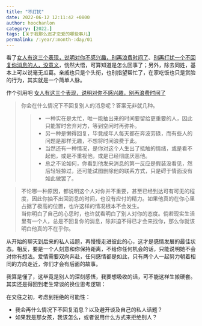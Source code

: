 ```yaml
---
title: "不打扰"
date: 2022-06-12 12:11:42 +0800
author: hoochanlon
category: [2022.]
tags: [关于我那么迟才恋爱的哪些事儿]
permalink: /:year/:month-:day/01
---
```


看了[女人有这三个表现，说明对你不感兴趣，别再浪费时间了](https://baijiahao.baidu.com/s?id=1727732965414621046&wfr=spider&for=pc)、[别再打扰一个不回复你消息的人，没意义](https://baijiahao.baidu.com/s?id=1718285797065632196&wfr=spider&for=pc)，恍然大悟，可算知道是怎么回事了；另外，除去同姓，基本上可以说毫无瓜葛。亲戚也只是个头衔，也别指望帮忙了，在家吃饭也只是赏脸的行为，其实就是一个简单人脉。

 <!-- more -->

作个引用吧 [女人有这三个表现，说明对你不感兴趣，别再浪费时间了](https://baijiahao.baidu.com/s?id=1727732965414621046&wfr=spider&for=pc)

> 你会在什么情况下不回复别人的消息呢？答案无非就几种。
>> * 一种实在是太忙，唯一能抽出来的时间要留给更重要的人，因此只能暂时舍弃对方，等到空闲时再弥补。
>> * 另一种是懒得回复，毕竟成年人每天都在奔波劳碌，而有些人的问题是那样无趣，不想将时间浪费于此。
>> * 当然还有一种情况，是你对这个人生出了抵触的情绪，或是看不起他，或是不重视他，或是已经彻底厌恶他。
>> * 总之不论如何，你看到他发来消息的第一反应是假装没看见，然后轻轻掠过，还可能试图删除他的联系方式，只是碍于情面没有如此做罢了。

> 不论哪一种原因，都说明这个人对你并不重要，甚至已经到达可有可无的程度，因此你抽不出回消息的时间，也没有应付的精力。如果他真的在你心里占据了极高的位置，也许这样的情况根本不会发生。  
> 当你明白了自己的心思时，也许就看明白了别人对你的态度。倘若现实生活里有一个人，总是不回复你的消息，除非迫不得已才会来找你，那么你就该明白他真的不在乎你。

从开始的聊天到后来的私人话题，再慢慢走进彼此的心，这才是感情发展的最佳状态。相反，要是一个人刻意和你保持距离，不给你任何机会的话，只能说明她不会对你有想法。爱情需要双向奔赴，任何感情都是如此，只有两个人一起努力朝着相同的方向走近，你们才会有后面的故事。



我算是懂了，这毕竟是别人的深刻感悟，我要想吸收的话，可不能这样生搬硬套。其实还是得回到老生常谈的换位思考逻辑：

在交往之初，考虑到拒绝的可能性：

* 我会再什么情况下不回复消息？以及避开谈及自己的私人话题？
* 如果我是那女孩，我该怎么，或者说用什么方式来拒绝别人？
